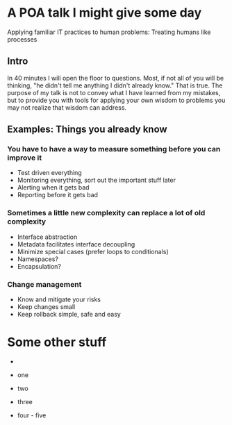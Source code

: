 # A POA talk I might give some day

Applying familiar IT practices to human problems:
  Treating humans like processes

## Intro

In 40 minutes I will open the floor to questions. Most, if not all of you will
be thinking, "he didn't tell me anything I didn't already know." That is true.
The purpose of my talk is not to convey what I have learned from my mistakes,
but to provide you with tools for applying your own wisdom to problems you may
not realize that wisdom can address.

## Examples: Things you already know

### You have to have a way to measure something before you can improve it

- Test driven everything
- Monitoring everything, sort out the important stuff later
- Alerting when it gets bad
- Reporting before it gets bad

### Sometimes a little new complexity can replace a lot of old complexity

- Interface abstraction
- Metadata facilitates interface decoupling
- Minimize special cases (prefer loops to conditionals)
- Namespaces?
- Encapsulation?

### Change management

- Know and mitigate your risks
- Keep changes small
- Keep rollback simple, safe and easy

# Some other stuff

- 




- one
 - two
  - three
   - four
    - five
